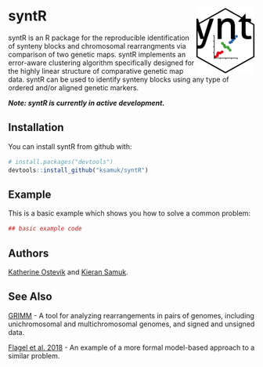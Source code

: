 
<!-- README.md is generated from README.Rmd. Please edit that file -->
syntR <img src="inst/figures/logo.png" align="right" width="120" height="135" />
================================================================================

syntR is an R package for the reproducible identification of synteny blocks and chromosomal rearrangments via comparison of two genetic maps. syntR implements an error-aware clustering algorithm specifically designed for the highly linear structure of comparative genetic map data. syntR can be used to identify synteny blocks using any type of ordered and/or aligned genetic markers. 

***Note: syntR is currently in active development.***

Installation
------------

You can install syntR from github with:

``` r
# install.packages("devtools")
devtools::install_github("ksamuk/syntR")
```

Example
-------

This is a basic example which shows you how to solve a common problem:

``` r
## basic example code
```

Authors
------------
[Katherine Ostevik](http://www.kateostevik.com/) and [Kieran Samuk](https://ksamuk.github.io/).

See Also
-------
[GRIMM](http://grimm.ucsd.edu/GRIMM/) - A tool for analyzing rearrangements in pairs of genomes, including unichromosomal and multichromosomal genomes, and signed and unsigned data. 

[Flagel et al. 2018](https://www.biorxiv.org/content/early/2018/05/26/330159) - An example of a more formal model-based approach to a similar problem. 
